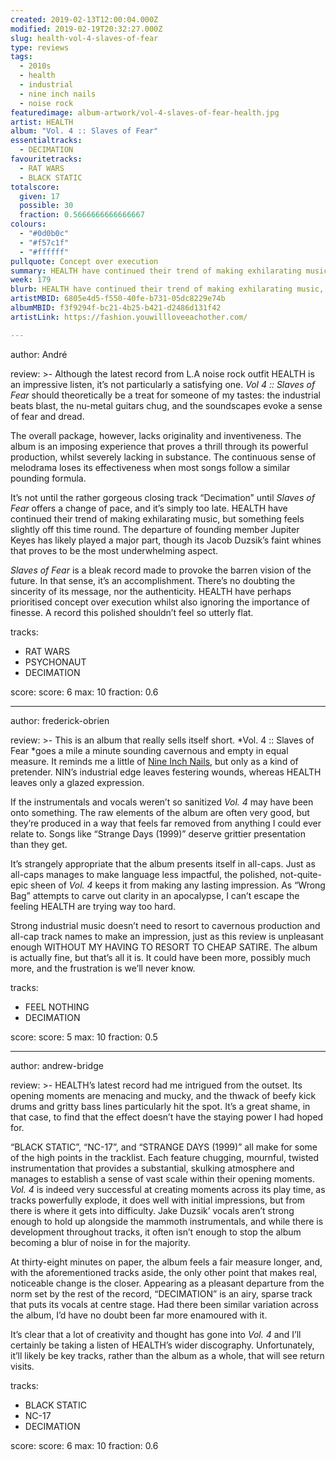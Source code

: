 ```yaml
---
created: 2019-02-13T12:00:04.000Z
modified: 2019-02-19T20:32:27.000Z
slug: health-vol-4-slaves-of-fear
type: reviews
tags:
  - 2010s
  - health
  - industrial
  - nine inch nails
  - noise rock
featuredimage: album-artwork/vol-4-slaves-of-fear-health.jpg
artist: HEALTH
album: "Vol. 4 :: Slaves of Fear"
essentialtracks:
  - DECIMATION
favouritetracks:
  - RAT WARS
  - BLACK STATIC
totalscore:
  given: 17
  possible: 30
  fraction: 0.5666666666666667
colours:
  - "#0d0b0c"
  - "#f57c1f"
  - "#ffffff"
pullquote: Concept over execution
summary: HEALTH have continued their trend of making exhilarating music, but something feels slightly off this time round. The departure of founding member Jupiter Keyes has likely played a major part, though its Jacob Duzsik's faint whines that proves to be the most underwhelming aspect.
week: 179
blurb: HEALTH have continued their trend of making exhilarating music, but something feels off this time round. A record this polished shouldn't feel so flat.
artistMBID: 6805e4d5-f550-40fe-b731-05dc8229e74b
albumMBID: f3f9294f-bc21-4b25-b421-d2486d131f42
artistLink: https://fashion.youwillloveeachother.com/

---
```


author: André

review: >-
  Although the latest record from L.A noise rock outfit HEALTH is an impressive listen, it’s not particularly a satisfying one. *Vol 4 :: Slaves of Fear* should theoretically be a treat for someone of my tastes: the industrial beats blast, the nu-metal guitars chug, and the soundscapes evoke a sense of fear and dread. 
  
  The overall package, however, lacks originality and inventiveness. The album is an imposing experience that proves a thrill through its powerful production, whilst severely lacking in substance. The continuous sense of melodrama loses its effectiveness when most songs follow a similar pounding formula.

  It’s not until the rather gorgeous closing track “Decimation” until *Slaves of Fear* offers a change of pace, and it’s simply too late. HEALTH have continued their trend of making exhilarating music, but something feels slightly off this time round. The departure of founding member Jupiter Keyes has likely played a major part, though its Jacob Duzsik’s faint whines that proves to be the most underwhelming aspect. 
  
  *Slaves of Fear* is a bleak record made to provoke the barren vision of the future. In that sense, it’s an accomplishment. There’s no doubting the sincerity of its message, nor the authenticity. HEALTH have perhaps prioritised concept over execution whilst also ignoring the importance of finesse. A record this polished shouldn’t feel so utterly flat.

tracks:
  - RAT WARS
  - ­­PSYCHONAUT
  - ­­DECIMATION

score:
  score: 6
  max: 10
  fraction: 0.6

---
author: frederick-obrien

review: >-
  This is an album that really sells itself short. *Vol. 4 :: Slaves of Fear *goes a mile a minute sounding cavernous and empty in equal measure. It reminds me a little of [Nine Inch Nails](/reviews/nine-inch-nails-bad-witch/), but only as a kind of pretender. NIN’s industrial edge leaves festering wounds, whereas HEALTH leaves only a glazed expression. 
  
  If the instrumentals and vocals weren’t so sanitized *Vol. 4* may have been onto something. The raw elements of the album are often very good, but they’re produced in a way that feels far removed from anything I could ever relate to. Songs like “Strange Days (1999)” deserve grittier presentation than they get.

  It’s strangely appropriate that the album presents itself in all-caps. Just as all-caps manages to make language less impactful, the polished, not-quite-epic sheen of *Vol. 4* keeps it from making any lasting impression. As “Wrong Bag” attempts to carve out clarity in an apocalypse, I can’t escape the feeling HEALTH are trying way too hard. 
  
  Strong industrial music doesn’t need to resort to cavernous production and all-cap track names to make an impression, just as this review is unpleasant enough WITHOUT MY HAVING TO RESORT TO CHEAP SATIRE. The album is actually fine, but that’s all it is. It could have been more, possibly much more, and the frustration is we’ll never know.

tracks:
  - FEEL NOTHING
  - ­­DECIMATION

score:
  score: 5
  max: 10
  fraction: 0.5

---
author: andrew-bridge

review: >-
  HEALTH’s latest record had me intrigued from the outset. Its opening moments are menacing and mucky, and the thwack of beefy kick drums and gritty bass lines particularly hit the spot. It’s a great shame, in that case, to find that the effect doesn’t have the staying power I had hoped for.

  “BLACK STATIC”, “NC-17”, and “STRANGE DAYS (1999)” all make for some of the high points in the tracklist. Each feature chugging, mournful, twisted instrumentation that provides a substantial, skulking atmosphere and manages to establish a sense of vast scale within their opening moments. *Vol. 4* is indeed very successful at creating moments across its play time, as tracks powerfully explode, it does well with initial impressions, but from there is where it gets into difficulty. Jake Duzsik’ vocals aren’t strong enough to hold up alongside the mammoth instrumentals, and while there is development throughout tracks, it often isn’t enough to stop the album becoming a blur of noise in for the majority.

  At thirty-eight minutes on paper, the album feels a fair measure longer, and, with the aforementioned tracks aside, the only other point that makes real, noticeable change is the closer. Appearing as a pleasant departure from the norm set by the rest of the record, “DECIMATION” is an airy, sparse track that puts its vocals at centre stage. Had there been similar variation across the album, I’d have no doubt been far more enamoured with it. 
  
  It’s clear that a lot of creativity and thought has gone into *Vol. 4* and I’ll certainly be taking a listen of HEALTH’s wider discography. Unfortunately, it’ll likely be key tracks, rather than the album as a whole, that will see return visits.

tracks:
  - BLACK STATIC
  - ­­NC-17
  - ­­DECIMATION
  
score:
  score: 6
  max: 10
  fraction: 0.6
